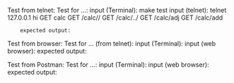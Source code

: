 Test from telnet:
    Test for ...:
        input (Terminal): make test
        input (telnet):
            telnet 127.0.0.1
            hi
            GET calc
            GET /calc//
            GET /calc/../
            GET /calc/adj
            GET /calc/add
            
        expected output:    

Test from browser:
    Test for ... (from telnet):
        input (Terminal):
        input (web browser):
        expected output:

Test from Postman:
    Test for ...:
        input (Terminal):
        input (web browser):
        expected output:    